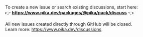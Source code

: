 To create a new issue or search existing discussions, start here:  
👉 **https://www.pika.dev/packages/@pika/pack/discuss** 👈

All new issues created directly through GitHub will be closed.  
Learn more: https://www.pika.dev/discussions
